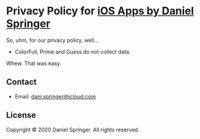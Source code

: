 # Privacy Policy for [iOS Apps by Daniel Springer](https://apps.apple.com/us/developer/daniel-springer/id1402417666)

So, uhm, for our privacy policy, well...
- ColorFull, Prime and Guess do not collect data.

Whew. That was easy.

## Contact
- Email: dani.springer@icloud.com

## License
Copyright © 2020 Daniel Springer. All rights reserved.
